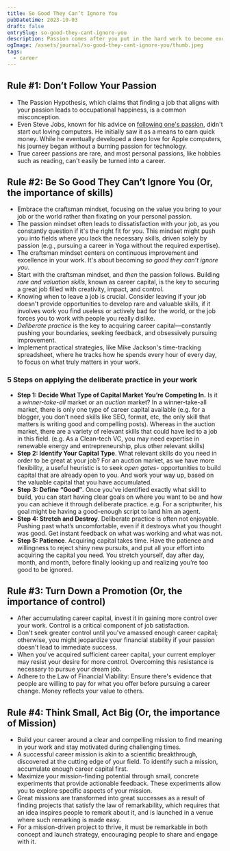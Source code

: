 ```yaml
---
title: So Good They Can’t Ignore You
pubDatetime: 2023-10-03
draft: false
entrySlug: so-good-they-cant-ignore-you
description: Passion comes after you put in the hard work to become excellent at something valuable, not before. In other words, what you do for a living is much less important than how you do it.
ogImage: /assets/journal/so-good-they-cant-ignore-you/thumb.jpeg
tags:
  - career
---
```


## Rule #1: Don’t Follow Your Passion

* The Passion Hypothesis, which claims that finding a job that aligns with your passion leads to occupational happiness, is a common misconception.
* Even Steve Jobs, known for his advice on [following one's passion](https://www.youtube.com/watch?v=UF8uR6Z6KLc&t=64s), didn't start out loving computers. He initially saw it as a means to earn quick money. While he eventually developed a deep love for Apple computers, his journey began without a burning passion for technology.
* True career passions are rare, and most personal passions, like hobbies such as reading, can't easily be turned into a career.

## Rule #2: Be So Good They Can’t Ignore You (Or, the importance of skills)

* Embrace the craftsman mindset, focusing on the value you bring to your job or the world rather than fixating on your personal passion.
* The passion mindset often leads to dissatisfaction with your job, as you constantly question if it's the right fit for you. This mindset might push you into fields where you lack the necessary skills, driven solely by passion (e.g., pursuing a career in Yoga without the required expertise).
* The craftsman mindset centers on continuous improvement and excellence in your work. It's about becoming *so good they can’t ignore you*.
* Start with the craftsman mindset, and *then* the passion follows. Building *rare and valuation skills*, known as career capital, is the key to securing a great job filled with creativity, impact, and control.
* Knowing when to leave a job is crucial. Consider leaving if your job doesn't provide opportunities to develop rare and valuable skills, if it involves work you find useless or actively bad for the world, or the job forces you to work with people you really dislike.
* *Deliberate practice* is the key to acquiring career capital—constantly pushing your boundaries, seeking feedback, and obsessively pursuing improvement.
* Implement practical strategies, like Mike Jackson's time-tracking spreadsheet, where he tracks how he spends every hour of every day, to focus on what truly matters in your work.

### 5 Steps on applying the deliberate practice in your work

* **Step 1: Decide What Type of Capital Market You’re Competing In.** Is it a *winner-take-all* market or an *auction* market? In a winner-take-all market, there is only one type of career capital available (e.g. for a blogger, you don’t need skills like SEO, format, etc, the only skill that matters is writing good and compelling posts). Whereas in the auction market, there are a variety of relevant skills that could have led to a job in this field. (e.g. As a Clean-tech VC, you may need expertise in renewable energy and entrepreneurship, plus other relevant skills)
* **Step 2: Identify Your Capital Type**. What relevant skills do you need in order to be great at your job? For an auction market, as we have more flexibility, a useful heuristic is to seek *open gates*- opportunities to build capital that are already open to you. And work your way up, based on the valuable capital that you have accumulated.
* **Step 3: Define “Good”**. Once you’ve identified exactly what skill to build, you can start having clear goals on where you want to be and how you can achieve it through deliberate practice. e.g. For a scriptwriter, his goal might be having a good-enough script to land him an agent.
* **Step 4: Stretch and Destroy**. Deliberate practice is often not enjoyable. Pushing past what’s uncomfortable, even if it destroys what you thought was good. Get instant feedback on what was working and what was not.
* **Step 5: Patience**. Acquiring capital takes time. Have the patience and willingness to reject shiny new pursuits, and put all your effort into acquiring the capital you need. You stretch yourself, day after day, month, and month, before finally looking up and realizing you’re too good to be ignored.

## Rule #3: Turn Down a Promotion (Or, the importance of control)

* After accumulating career capital, invest it in gaining more control over your work. Control is a critical component of job satisfaction.
* Don't seek greater control until you've amassed enough career capital; otherwise, you might jeopardize your financial stability if your passion doesn't lead to immediate success.
* When you've acquired sufficient career capital, your current employer may resist your desire for more control. Overcoming this resistance is necessary to pursue your dream job.
* Adhere to the Law of Financial Viability: Ensure there's evidence that people are willing to pay for what you offer before pursuing a career change. Money reflects your value to others.

## Rule #4: Think Small, Act Big (Or, the importance of Mission)

* Build your career around a clear and compelling mission to find meaning in your work and stay motivated during challenging times.
* A successful career mission is akin to a scientific breakthrough, discovered at the cutting edge of your field. To identify such a mission, accumulate enough career capital first.
* Maximize your mission-finding potential through small, concrete experiments that provide actionable feedback. These experiments allow you to explore specific aspects of your mission.
* Great missions are transformed into great successes as a result of finding projects that satisfy the law of remarkability, which requires that an idea inspires people to remark about it, and is launched in a venue where such remarking is made easy.
* For a mission-driven project to thrive, it must be remarkable in both concept and launch strategy, encouraging people to share and engage with it.
